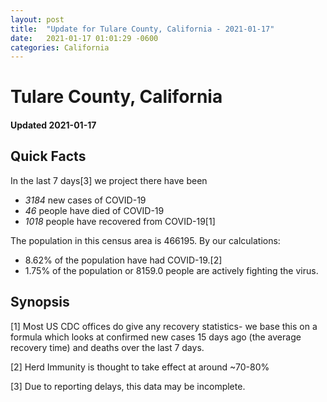 ```yaml
---
layout: post
title:  "Update for Tulare County, California - 2021-01-17"
date:   2021-01-17 01:01:29 -0600
categories: California
---
```


# Tulare County, California
#### Updated 2021-01-17

## Quick Facts

In the last 7 days[3] we project there have been
- *3184* new cases of COVID-19
- *46* people have died of COVID-19
- *1018* people have recovered from COVID-19[1]

The population in this census area is 466195. By our calculations:
- 8.62% of the population have had COVID-19.[2]
- 1.75% of the population or 8159.0 people are actively fighting the virus.

## Synopsis




[1] Most US CDC offices do give any recovery statistics- we base this on a formula which looks at confirmed new cases
15 days ago (the average recovery time) and deaths over the last 7 days.

[2] Herd Immunity is thought to take effect at around ~70-80%

[3] Due to reporting delays, this data may be incomplete.
 
    